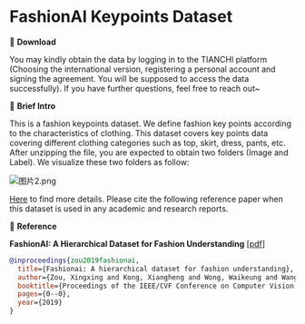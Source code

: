 # FashionAI Keypoints Dataset


🖤 **Download**

You may kindly obtain the data by logging in to the TIANCHI platform (Choosing the international version, registering a personal account and signing the agreement. You will be supposed to access the data successfully). If you have further questions, feel free to reach out~

🖤 **Brief Intro**

This is a fashion keypoints dataset. We define fashion key points according to the characteristics of clothing. This dataset covers key points data covering different clothing categories such as top, skirt, dress, pants, etc. After unzipping the file, you are expected to obtain two folders (Image and Label). We visualize these two folders as follow:


![图片2.png](https://i.loli.net/2021/06/25/pVNyusdlvIzAwi4.png)

[Here](https://tianchi.aliyun.com/competition/entrance/231648/information) to find more details. Please cite the following reference paper when this dataset is used in any academic and research reports.

🖤 **Reference**

**FashionAI: A Hierarchical Dataset for Fashion Understanding** [[pdf]](http://openaccess.thecvf.com/content_CVPRW_2019/papers/FFSS-USAD/Zou_FashionAI_A_Hierarchical_Dataset_for_Fashion_Understanding_CVPRW_2019_paper.pdf)

```bib
@inproceedings{zou2019fashionai,
  title={Fashionai: A hierarchical dataset for fashion understanding},
  author={Zou, Xingxing and Kong, Xiangheng and Wong, Waikeung and Wang, Congde and Liu, Yuguang and Cao, Yang},
  booktitle={Proceedings of the IEEE/CVF Conference on Computer Vision and Pattern Recognition Workshops},
  pages={0--0},
  year={2019}
}
```
